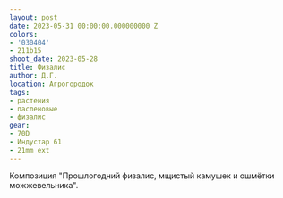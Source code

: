```yaml
---
layout: post
date: 2023-05-31 00:00:00.000000000 Z
colors:
- '030404'
- 211b15
shoot_date: 2023-05-28
title: Физалис
author: Д.Г.
location: Агрогородок
tags:
- растения
- пасленовые
- физалис
gear:
- 70D
- Индустар 61
- 21mm ext
---
```

Композиция "Прошлогодний физалис, мщистый камушек и ошмётки можжевельника".

